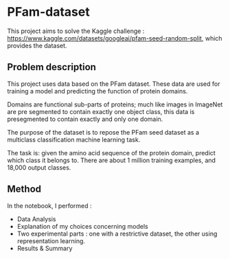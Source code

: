 # PFam-dataset

This project aims to solve the Kaggle challenge : https://www.kaggle.com/datasets/googleai/pfam-seed-random-split, which provides the dataset.

## Problem description
This project uses data based on the PFam dataset. These data are used for training a model and predicting the function of protein domains.

Domains are functional sub-parts of proteins; much like images in ImageNet are pre segmented to
contain exactly one object class, this data is presegmented to contain exactly and only one
domain.

The purpose of the dataset is to repose the PFam seed dataset as a multiclass classification
machine learning task.

The task is: given the amino acid sequence of the protein domain, predict which class it belongs
to. There are about 1 million training examples, and 18,000 output classes.

## Method
In the notebook, I performed :

- Data Analysis
- Explanation of my choices concerning models
- Two experimental parts : one with a restrictive dataset, the other using representation learning.
- Results & Summary
 

